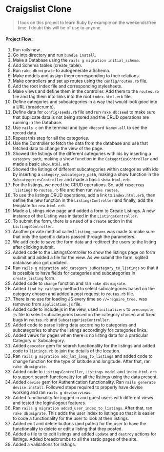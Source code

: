 # Craigslist Clone

> I took on this project to learn Ruby by example on the weekends/free time. I doubt this will be of use to anyone.

#### Project Flow:

1. Run rails new <Project-Name-Here>.
2. Go into directory and run `bundle install`.
3. Make a Database using the `rails g migration initial_schema`.
4. Add Schema tables (create_table).
5. Run `rake db:migrate` to autogenerate a Schema.
6. Make models and assign them corresponding to their relations.
7. Make controllers and set up routes using the `config/routes.rb` file.
8. Add the root index file and corresponding stylesheets.
9. Make views and define them in the controller. Add them to the `routes.rb` file and tag them into links into the root `index.html.erb` file.
10. Define categories and subcategories in a way that would look good into a URL (breadcrumb).
11. Define data for `config/seeds.rb` file and run `rake db:seed` to make sure that duplicate data is not being stored and the CRUD operations are running in the Database.
12. Use `rails c` on the terminal and type `<Record Name>.all` to see the record data.
13. Repeat this step for all the categories.
14. Use the Controller to fetch the data from the database and use that fetched data to change the view of the page.
15. Showed the listings of the different categories with ids by inserting a `category_path`, making a show function in the `CategoriesController` and made a basic `show.html.erb`.
16. Showed the listings of different subcategories within categories with ids by inserting a `category_subcategory_path`, making a show function in the `SubcategoriesController` and made a basic `show.html.erb`.
17. For the listings, we need the CRUD operations. So, add `resources :listings` to `routes.rb` file and then run `rake routes`.
18. To use the listings CRUD operations, add a link to `index.html.erb`, then define the new function in the `ListingsController` and finally, add the template for `new.html.erb`.
19. Made a Listings view page and added a form to Create Listings. A new instance of the Listing was initiated in the `ListingsController`.
20. To submit the form, there is a need of a `create` action in the `ListingsController`.
21. Another private method called `listing_params` was made to make sure that only the specific data is passed through the parameters.
22. We add code to save the form data and reditrect the users to the listing after clicking submit.
23. Added code to the ListingsController to show the listings page on form submit and added a file for the view. As we submit the form, sqlite3 database also got updated.
24. Ran `rails g migration add_category_subcategory_to_listings` so that it is possible to have fields for categories and subcategories in `create_listing` form.
25. Added code to `change` function and ran `rake db:migrate`.
26. Added `find_by_category` method to select subcategories based on the category chosen and added a post request to `routes.rb` file.
27. There is no use for loading JS every time so `//=require_tree.` was removed from `application.js` file.
28. Added code to include js in the view, used `initializers` to `precompile js` file to select subcategories based on the category chosen and fixed bugs in `routes.rb` and `SubcategoriesController`.
29. Added code to parse listing data according to categories and subcategories to show the listings accordingly for categories links.
30. Added views for pages when there is no listing data for a particular Category or Subcategory.
31. Added `geocoder` gem for search functionality for the listings and added code to `listings.rb` to join the details of the location.
32. Ran `rails g migration add_lat_long_to_listings` and added code to change function for the type of latitude and longitude. After that, ran `rake db:migrate`.
33. Added code to `ListingsController`, `Listings model` and `index.html.erb` to support search functionality for all the listings using the data present.
34. Added `devise` gem for Authentication functionality. Ran `rails generate devise:install`. Followed steps required to properly have devise working and ran `rails g devise:views`.
35. Added functionality for logged in and guest users with different views and tested the login/logout features.
36. Ran `rails g migration added_user_index_to_listings`. After that, ran `rake db:migrate`. This adds the user index to listings so that it is easier to code a functionality for the user to look at their listings.
37. Added edit and delete buttons (and paths) for the user to have the functionality to delete or edit a listing that they posted.
38. Added a file to to edit listings and added `update` and `destroy` actions for listings. Added breadcrumbs to all the static pages of the site.
39. Added a validations for listings.
